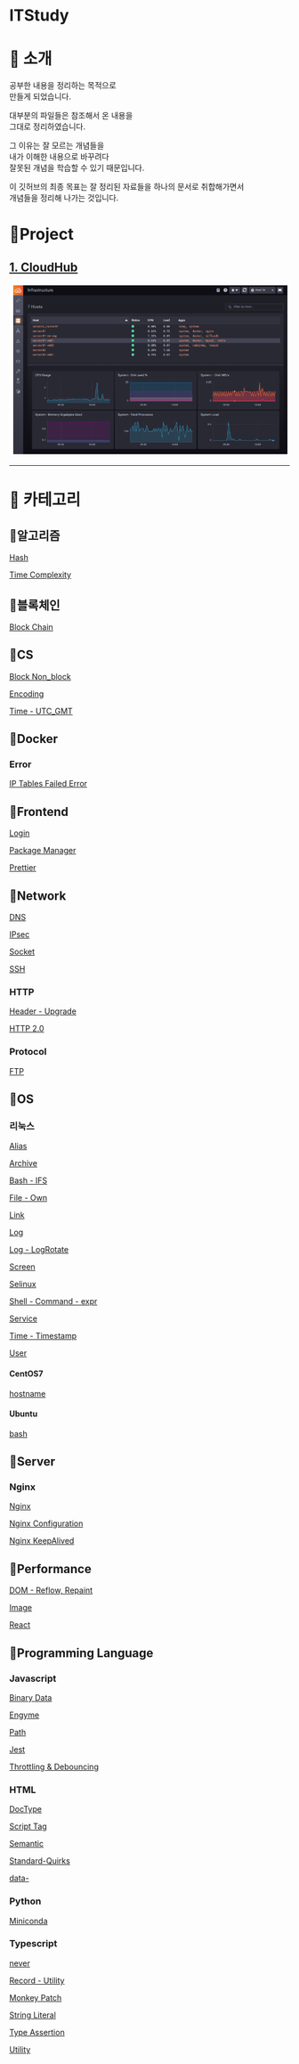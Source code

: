 # ITStudy

# 📣 소개
공부한 내용을 정리하는 목적으로  
만들게 되었습니다.

대부분의 파일들은 
참조해서 온 내용을   
그대로 정리하였습니다.

그 이유는 잘 모르는 개념들을   
내가 이해한 내용으로 바꾸려다  
잘못된 개념을 학습할 수 있기 때문입니다.

이 깃허브의 최종 목표는
잘 정리된 자료들을 하나의 문서로 취합해가면서  
개념들을 정리해 나가는 것입니다.



# 📌Project


## [1. CloudHub](https://github.com/jaegeunha94/ITStudy/tree/main/Project/CloudHub)
![cloudhubb](./cloudhubb.PNG)




---

# 🔎 카테고리
## 🔖알고리즘
[Hash](https://github.com/jaegeunha94/ITStudy/tree/main/Algorithm/Hash)  

[Time Complexity](https://github.com/jaegeunha94/ITStudy/tree/main/Algorithm/Time%20Complexity)


## 🔖블록체인
[Block Chain](https://github.com/jaegeunha94/ITStudy/tree/main/BlockChain)


## 🔖CS
[Block Non_block](https://github.com/jaegeunha94/ITStudy/tree/main/CS/Block_NonBlock)

[Encoding](https://github.com/jaegeunha94/ITStudy/tree/main/CS/Encoding)

[Time - UTC_GMT](https://github.com/jaegeunha94/ITStudy/tree/main/CS/Time/UTC-GMT)

## 🔖Docker
### Error
[IP Tables Failed Error](https://github.com/jaegeunha94/ITStudy/tree/main/Docker/Error/IPTables_Failed)


## 🔖Frontend
[Login](https://github.com/jaegeunha94/ITStudy/tree/main/Frontend/Login)

[Package Manager](https://github.com/jaegeunha94/ITStudy/tree/main/Frontend/PackageManager)

[Prettier](https://github.com/jaegeunha94/ITStudy/tree/main/Frontend/Code_Formatter/Prettier)

## 🔖Network
[DNS](https://github.com/jaegeunha94/ITStudy/tree/main/Network/DNS)

[IPsec](https://github.com/jaegeunha94/ITStudy/tree/main/Network/Security/IPsec)

[Socket](https://github.com/jaegeunha94/ITStudy/tree/main/Network/Socket)

[SSH](https://github.com/jaegeunha94/ITStudy/tree/main/Network/SSH)

### HTTP
[Header - Upgrade](https://github.com/jaegeunha94/ITStudy/tree/090b4963b29b49c1f2d1f5e2f2ec6184d2cacb20/Network/HTTP/Header/Upgrade)

[HTTP 2.0](https://github.com/jaegeunha94/ITStudy/tree/main/Network/HTTP/HTTP2.0)

### Protocol
[FTP](https://github.com/jaegeunha94/ITStudy/tree/main/Network/Protocol/FTP)

## 🔖OS
### 리눅스
[Alias](https://github.com/jaegeunha94/ITStudy/tree/main/OS/Linux/Alias)

[Archive](https://github.com/jaegeunha94/ITStudy/tree/main/OS/Linux/Archive)

[Bash - IFS](https://github.com/jaegeunha94/ITStudy/tree/main/OS/Linux/Bash/IFS)

[File - Own](https://github.com/jaegeunha94/ITStudy/tree/main/OS/Linux/File/Own)

[Link](https://github.com/jaegeunha94/ITStudy/tree/main/OS/Linux/Link)

[Log](https://github.com/jaegeunha94/ITStudy/tree/main/OS/Linux/Log)

[Log - LogRotate](https://github.com/jaegeunha94/ITStudy/tree/main/OS/Linux/Log/Logrotate)

[Screen](https://github.com/jaegeunha94/ITStudy/tree/main/OS/Linux/Screen)

[Selinux](https://github.com/jaegeunha94/ITStudy/blob/main/OS/Linux/Selinux/README.md)

[Shell - Command - expr](https://github.com/jaegeunha94/ITStudy/tree/main/OS/Linux/Shell/Command/expr)

[Service](https://github.com/jaegeunha94/ITStudy/tree/main/OS/Linux/Service)

[Time - Timestamp](https://github.com/jaegeunha94/ITStudy/tree/main/OS/Linux/Time/Timestamp)

[User](https://github.com/jaegeunha94/ITStudy/tree/main/OS/Linux/User)

#### CentOS7
[hostname](https://github.com/jaegeunha94/ITStudy/tree/main/OS/Linux/CentOS7/hostname)

#### Ubuntu
[bash](https://github.com/jaegeunha94/ITStudy/tree/main/OS/Linux/Ubuntu/Bash)

## 🔖Server
### Nginx
[Nginx](https://github.com/jaegeunha94/ITStudy/tree/main/Server/Nginx)

[Nginx Configuration](https://github.com/jaegeunha94/ITStudy/tree/main/Server/Nginx/Configuration)

[Nginx KeepAlived](https://github.com/jaegeunha94/ITStudy/tree/main/Server/Nginx/LoadBalencer/KeepAlived)


## 🔖Performance
[DOM - Reflow, Repaint](https://github.com/jaegeunha94/ITStudy/tree/main/Performance/DOM/Reflow_Repaint)

[Image](https://github.com/jaegeunha94/ITStudy/tree/main/Performance/Image)

[React](https://github.com/jaegeunha94/ITStudy/tree/main/Performance/React)

## 🔖Programming Language
### Javascript
[Binary Data](https://github.com/jaegeunha94/ITStudy/tree/main/ProgrammingLanguage/Javascript/BinaryData)

[Engyme](https://github.com/jaegeunha94/ITStudy/tree/main/ProgrammingLanguage/Javascript/Jest/Engyme)

[Path](https://github.com/jaegeunha94/ITStudy/tree/main/ProgrammingLanguage/Javascript/Path)

[Jest](https://github.com/jaegeunha94/ITStudy/tree/main/ProgrammingLanguage/Javascript/Jest)

[Throttling & Debouncing](https://github.com/jaegeunha94/ITStudy/tree/d3dc5e6d74de5094b3df649fd91d8ff5b07d29f0/ProgrammingLanguage/Javascript/Throttling_Debouncing)

### HTML
[DocType](https://github.com/jaegeunha94/ITStudy/tree/main/ProgrammingLanguage/HTML/Doctype)

[Script Tag](https://github.com/jaegeunha94/ITStudy/tree/main/ProgrammingLanguage/HTML/Script-Tag)

[Semantic](https://github.com/jaegeunha94/ITStudy/tree/main/ProgrammingLanguage/HTML/Semantic)

[Standard-Quirks](https://github.com/jaegeunha94/ITStudy/tree/main/ProgrammingLanguage/HTML/Standard-Quirks)

[data-](https://github.com/jaegeunha94/ITStudy/tree/main/ProgrammingLanguage/HTML/data-)


### Python
[Miniconda](https://github.com/jaegeunha94/ITStudy/tree/main/ProgrammingLanguage/Python/Miniconda)

### Typescript
[never](https://github.com/jaegeunha94/ITStudy/tree/main/ProgrammingLanguage/Typescript/never)

[Record - Utility](https://github.com/jaegeunha94/ITStudy/tree/main/ProgrammingLanguage/Typescript/Utility/Record)

[Monkey Patch](https://github.com/jaegeunha94/ITStudy/tree/main/ProgrammingLanguage/Typescript/MonkeyPatch)

[String Literal](https://github.com/jaegeunha94/ITStudy/tree/main/ProgrammingLanguage/Typescript/Type/StringLiteral)

[Type Assertion](https://github.com/jaegeunha94/ITStudy/tree/main/ProgrammingLanguage/Typescript/Type/TypeAssertion)

[Utility](https://github.com/jaegeunha94/ITStudy/tree/main/ProgrammingLanguage/Typescript/Utility)
